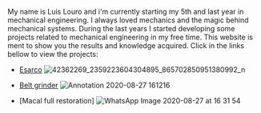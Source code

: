 My name is Luis Louro and i'm currently starting my 5th and last year in mechanical engineering. I always loved mechanics and the magic behind mechanical systems. During the last years I started developing some projects related to mechanical engineering in my free time. This website is ment to show you the results and knowledge acquired.
Click in the links bellow to view the projects:
- [Esarco](https://luislouroo.github.io/esarco)
![42362269_2359223604304895_865702850951380992_n](https://user-images.githubusercontent.com/70322978/91449586-310c6380-e873-11ea-9348-68386c86c494.jpg)

- [Belt grinder](https://luislouroo.github.io/beltgrinder)
![Annotation 2020-08-27 161216](https://user-images.githubusercontent.com/70322978/91460760-1b516b00-e880-11ea-94ea-6bd878deed5d.jpg)

- [Macal full restoration]
![WhatsApp Image 2020-08-27 at 16 31 54](https://user-images.githubusercontent.com/70322978/91463645-8cdee880-e883-11ea-8032-339d086a9eaa.jpeg)
